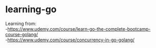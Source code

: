 # learning-go

Learning from:  
  -https://www.udemy.com/course/learn-go-the-complete-bootcamp-course-golang/  
  -https://www.udemy.com/course/concurrency-in-go-golang/
